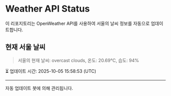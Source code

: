 
# Weather API Status

이 리포지토리는 OpenWeather API를 사용하여 서울의 날씨 정보를 자동으로 업데이트합니다.

## 현재 서울 날씨
> 서울의 현재 날씨: overcast clouds, 온도: 20.69°C, 습도: 94%

⏳ 업데이트 시간: 2025-10-05 15:58:53 (UTC)

---
자동 업데이트 봇에 의해 관리됩니다.
